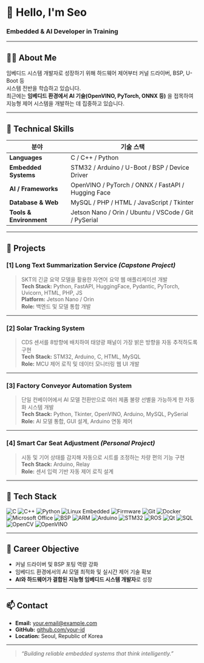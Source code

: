 # 👋 Hello, I'm Seo  
### Embedded & AI Developer in Training

---

## 👨‍💻 About Me
임베디드 시스템 개발자로 성장하기 위해 하드웨어 제어부터 커널 드라이버, BSP, U-Boot 등  
시스템 전반을 학습하고 있습니다.  
최근에는 **임베디드 환경에서 AI 기술(OpenVINO, PyTorch, ONNX 등)** 을 접목하여  
지능형 제어 시스템을 개발하는 데 집중하고 있습니다.

---

## 🧠 Technical Skills

| 분야 | 기술 스택 |
|------|------------|
| **Languages** | C / C++ / Python |
| **Embedded Systems** | STM32 / Arduino / U-Boot / BSP / Device Driver |
| **AI / Frameworks** | OpenVINO / PyTorch / ONNX / FastAPI / Hugging Face |
| **Database & Web** | MySQL / PHP / HTML / JavaScript / Tkinter |
| **Tools & Environment** | Jetson Nano / Orin / Ubuntu / VSCode / Git / PySerial |

---

## 📂 Projects

### [1] Long Text Summarization Service *(Capstone Project)*
> SKT의 긴글 요약 모델을 활용한 자연어 요약 웹 애플리케이션 개발  
> **Tech Stack:** Python, FastAPI, HuggingFace, Pydantic, PyTorch, Uvicorn, HTML, PHP, JS  
> **Platform:** Jetson Nano / Orin  
> **Role:** 백엔드 및 모델 통합 개발  

---

### [2] Solar Tracking System
> CDS 센서를 8방향에 배치하여 태양광 패널이 가장 밝은 방향을 자동 추적하도록 구현  
> **Tech Stack:** STM32, Arduino, C, HTML, MySQL  
> **Role:** MCU 제어 로직 및 데이터 모니터링 웹 UI 개발  

---

### [3] Factory Conveyor Automation System
> 단일 컨베이어에서 AI 모델 전환만으로 여러 제품 불량 선별을 가능하게 한 자동화 시스템 개발  
> **Tech Stack:** Python, Tkinter, OpenVINO, Arduino, MySQL, PySerial  
> **Role:** AI 모델 통합, GUI 설계, Arduino 연동 제어  

---

### [4] Smart Car Seat Adjustment *(Personal Project)*
> 시동 및 기어 상태를 감지해 자동으로 시트를 조정하는 차량 편의 기능 구현  
> **Tech Stack:** Arduino, Relay  
> **Role:** 센서 입력 기반 자동 제어 로직 설계  

---

## 🧠 Tech Stack

![C](https://img.shields.io/badge/C-00599C?logo=c&logoColor=white)
![C++](https://img.shields.io/badge/C++-00599C?logo=cplusplus&logoColor=white)
![Python](https://img.shields.io/badge/Python-3776AB?logo=python&logoColor=white)
![Linux Embedded](https://img.shields.io/badge/Linux_Embedded-000000?logo=linux&logoColor=white)
![Firmware](https://img.shields.io/badge/Firmware-6E6E6E)
![Git](https://img.shields.io/badge/Git-F05032?logo=git&logoColor=white)
![Docker](https://img.shields.io/badge/Docker-2496ED?logo=docker&logoColor=white)
![Microsoft Office](https://img.shields.io/badge/Microsoft_Office-D83B01?logo=microsoftoffice&logoColor=white)
![BSP](https://img.shields.io/badge/BSP-0078D7)
![ARM](https://img.shields.io/badge/ARM-0091BD?logo=arm&logoColor=white)
![Arduino](https://img.shields.io/badge/Arduino-00979D?logo=arduino&logoColor=white)
![STM32](https://img.shields.io/badge/STM32-03234B?logo=STMicroelectronics&logoColor=white)
![ROS](https://img.shields.io/badge/ROS-22314E?logo=ros&logoColor=white)
![Qt](https://img.shields.io/badge/Qt-41CD52?logo=qt&logoColor=white)
![SQL](https://img.shields.io/badge/SQL-336791?logo=postgresql&logoColor=white)
![OpenCV](https://img.shields.io/badge/OpenCV-5C3EE8?logo=opencv&logoColor=white)
![OpenVINO](https://img.shields.io/badge/OpenVINO-0092D0?logo=openvino&logoColor=white)

---

## 🎯 Career Objective
- 커널 드라이버 및 BSP 포팅 역량 강화  
- 임베디드 환경에서의 AI 모델 최적화 및 실시간 제어 기술 확보  
- **AI와 하드웨어가 결합된 지능형 임베디드 시스템 개발자**로 성장  

---

## 📫 Contact
- **Email:** your.email@example.com  
- **GitHub:** [github.com/your-id](https://github.com/your-id)  
- **Location:** Seoul, Republic of Korea  

---

> *“Building reliable embedded systems that think intelligently.”*
